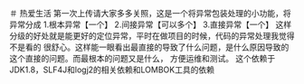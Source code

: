 ＃ 热爱生活
第一次上传请大家多多关照，这是一个将异常包装处理的小功能，将异常分成
1.根本异常【一个】
2.间接异常【可以多个】
3.直接异常【一个】
这样分级的好处就是能更好的定位异常，平时在做项目的时候，代码的异常处理我觉得不是看的
很舒心。这样能一眼看出最直接的导致了什么问题，是什么原因导致的这个直接的问题。而最根本的问题又是什么，
方便运维和测试。
这个依赖于JDK1.8，SLF4J和logj2的相关依赖和LOMBOK工具的依赖
